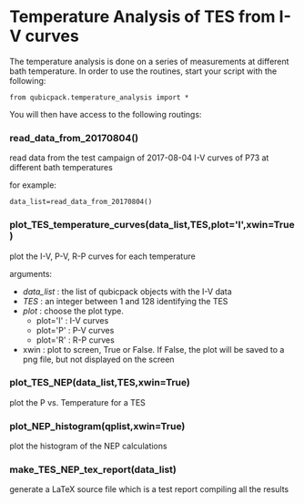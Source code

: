 # Temperature Analysis of TES from I-V curves

The temperature analysis is done on a series of measurements at different bath temperature.  In order to use the routines, start your script with the following:

```
from qubicpack.temperature_analysis import *
```

You will then have access to the following routings:

### read_data_from_20170804()
read data from the test campaign of 2017-08-04 I-V curves of P73 at different bath temperatures

for example: 

```
data_list=read_data_from_20170804()
```

### plot_TES_temperature_curves(data_list,TES,plot='I',xwin=True)
plot the I-V, P-V, R-P curves for each temperature

arguments:
* *data_list* : the list of qubicpack objects with the I-V data
* *TES* : an integer between 1 and 128 identifying the TES
* *plot* : choose the plot type.  
   * plot='I' : I-V curves
   * plot='P' : P-V curves
   * plot='R' : R-P curves
* xwin : plot to screen, True or False.  If False, the plot will be saved to a png file, but not displayed on the screen

### plot_TES_NEP(data_list,TES,xwin=True)
plot the P vs. Temperature for a TES
 
### plot_NEP_histogram(qplist,xwin=True)
plot the histogram of the NEP calculations

### make_TES_NEP_tex_report(data_list)
generate a LaTeX source file which is a test report compiling all the results
